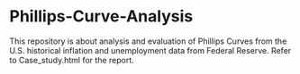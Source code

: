# Phillips-Curve-Analysis

This repository is about analysis and evaluation of Phillips Curves from the U.S. historical inflation and unemployment data from Federal Reserve. 
Refer to Case_study.html for the report. 
